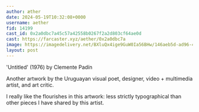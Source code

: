 ```yaml
---
author: æther
date: 2024-05-19T10:32:08+0000
username: aether
fid: 14199
cast_id: 0x2a0dbc7a45c57a42558b0267f2a2d803cf64ae0d
cast: https://farcaster.xyz/aether/0x2a0dbc7a
image: https://imagedelivery.net/BXluQx4ige9GuW0Ia56BHw/146aeb5d-ad96-44f4-3917-78def2cf9600/original
layout: post
---
```


'Untitled' (1976)
by Clemente Padín

Another artwork by the Uruguayan visual poet, designer, video + multimedia artist, and art critic.

I really like the flourishes in this artwork: less strictly typographical than other pieces I have shared by this artist.

<img src='https://imagedelivery.net/BXluQx4ige9GuW0Ia56BHw/146aeb5d-ad96-44f4-3917-78def2cf9600/original' alt='' referrerpolicy='no-referrer'/>
